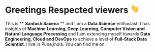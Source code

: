 # Greetings Respected viewers <img src="https://github.com/AsadAzam/AsadAzam/blob/master/wave.gif" width="30px">

This is ** __Santosh Saxena__ ** and I am a **Data Science** enthusiast. I has insights of **__Machine Learning, Deep Learning, Computer Vision and Natural Language Processing__** and I am extending myself towards **__Data Engineering, Cloud and DevOps__** to achieve a level of **__Full-Stack Data Scientist__**. I live in Pune,India. You can find me on 
